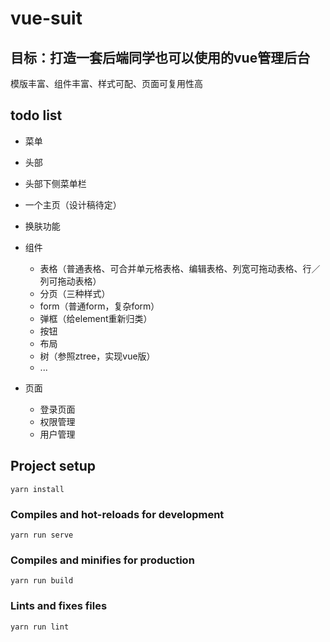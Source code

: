 # vue-suit

## 目标：打造一套后端同学也可以使用的vue管理后台

模版丰富、组件丰富、样式可配、页面可复用性高

## todo list

* 菜单
* 头部
* 头部下侧菜单栏
* 一个主页（设计稿待定）
* 换肤功能
* 组件
  
  * 表格（普通表格、可合并单元格表格、编辑表格、列宽可拖动表格、行／列可拖动表格）
  * 分页（三种样式）
  * form（普通form，复杂form）
  * 弹框（给element重新归类）
  * 按钮
  * 布局
  * 树（参照ztree，实现vue版）
  * ...
* 页面
  
  * 登录页面
  * 权限管理
  * 用户管理
## Project setup
```
yarn install
```

### Compiles and hot-reloads for development
```
yarn run serve
```

### Compiles and minifies for production
```
yarn run build
```

### Lints and fixes files
```
yarn run lint
```
